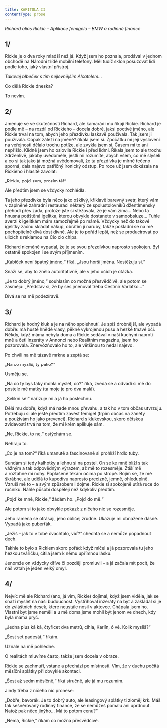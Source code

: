 ```yaml
---
title: KAPITOLA II
contentType: prose
---
```


_Richard alias Rickie – Aplikace femigelu – BMW a rodinné finance_

## 1/

  

Rickie je o dva roky mladší než já. Když jsem ho poznala, prodával v jednom obchodě na Národní třídě mobilní telefony. Měl tudíž sklon posuzovat lidi podle toho, jaký vlastní přístroj.

_Takovej blbeček s tim nejlevnějšim Alcatelem…_

Co dělá Rickie dneska?

To nevím.

## 2/

  

Jmenuje se ve skutečnosti Richard, ale kamarádi mu říkají Rickie. Richard je podle mě – na rozdíl od Rickieho – docela dobré, jaksi poctivé jméno, ale Rickie trval na tom, abych jeho přezdívku laskavě používala. Tak jsem ji používala. Copak záleží na jméně? říkala jsem si. Zpočátku mi její vyslovení na veřejnosti dělalo trochu potíže, ale zvykla jsem si. Časem mi to ani nepřišlo. Klidně jsem ho oslovila Rickie i před lidmi. Říkala jsem to ale trochu zdrženlivě, jakoby uvědoměle, jestli mi rozumíte, abych všem, co mě slyšeli a co si tak jako já možná uvědomovali, že ta přezdívka je mírně řečeno sporná, dala najevo patřičný ironický odstup. Po roce už jsem dokázala na Rickieho i hlasitě zavolat:

„Rickie, pojď sem, prosím tě!“

Ale předtím jsem se vždycky rozhlédla.

Ta jeho přezdívka byla něco jako ošklivý, křiklavě barevný svetr, který vám v zaplněné zahradní restauraci některý ze spolustolovníků džentlmensky přehodí přes záda, protože jste si stěžovala, že je vám zima… Nebo ta hnusná potištěná igelitka, kterou obvykle dostanete v samoobsluze… Tuhle averzi k igelitkám mám samozřejmě po mámě. Vždycky než do takové igelitky začnu skládat nákup, obrátím ji naruby, takže pokladní se na mě pochopitelně dívá dost divně. Ale je to pořád lepší, než se producírovat po ulicích s reklamou na Cio cio chips.

Richard nicméně vypadal, že je se svou přezdívkou naprosto spokojen. Byl ostatně spokojen i se svým příjmením.

„Kabíček není špatný jméno,“ říká. „Jsou horší jména. Nestěžuju si.“

Snaží se, aby to znělo autoritativně, ale v jeho očích je otázka.

„Je to dobrý jméno,“ souhlasím co možná přesvědčivě, ale potom se zasměju: „Představ si, že by ses jmenoval třeba Čestmír Varlátko…“

Dívá se na mě podezíravě.

## 3/

  

Richard je hodný kluk a je na něho spolehnutí. Je spíš drobnější, ale vypadá dobře: má husté hnědé vlasy, pěkně vykrojenou pusu a hezké tmavé oči. Někdy, když máma nebyla doma a Rickie sedával v naší kuchyni naproti mně a četl inzeráty v Annonci nebo Realitním magazínu, jsem ho pozorovala. Znervózňovalo ho to, ale většinou to nedal najevo.

Po chvíli na mě tázavě mrkne a zeptá se:

„Na co myslíš, ty pako?“

Usměju se.

„Na co ty bys taky mohla myslet, co?“ říká, zvedá se a odvádí si mě do postele mé matky (ta moje je pro dva malá).

„Svlíkni se!“ nařizuje mi a já ho poslechnu.

Dělá mu dobře, když má nade mnou převahu, a tak ho v tom občas utvrzuju. Potřebuju si ale ještě předtím zavést femigel (trpím občas na záněty a používám ho jako prevenci). Richard s klukovskou, skoro dětskou zvídavostí trvá na tom, že mi krém aplikuje sám.

„Ne, Rickie, to ne,“ ostýchám se.

Nehraju to.

„Co je na tom?“ říká umanutě a fascinovaně si prohlíží hrdlo tuby.

Sundám si tedy kalhotky a lehnu si na postel. On se ke mně blíží s tak vážným a tak odpovědným výrazem, až mě to rozesměje. Ztiší mě a roztáhne mi nohy. Poplašeně těkám očima po stropě. Bojím se, že mě škrábne, ale udělá to kupodivu naprosto precizně, jemně, ohleduplně. Vzruší mě to – a svým způsobem i dojme. Rickie si spokojeně utírá ruce do ručníku. Náhle působí dospěleji než kdykoliv předtím.

„Pojď ke mně, Rickie,“ žádám ho. „Pojď do mě.“

Ale potom si to jako obvykle pokazí: z ničeho nic se rozesměje.

Jeho ramena se otřásají, jeho obličej zrudne. Ukazuje mi obnažené dásně. Vypadá jako puberťák.

„Ježiš – jak to v tobě čvachtalo, viď?“ chechtá se a nemůže popadnout dech.

Takhle to bylo s Rickiem skoro pořád: když mlčel a já pozorovala tu jeho hezkou tvářičku, cítila jsem k němu upřímnou lásku.

Jenomže on vždycky dříve či později promluvil – a já začala mít pocit, že náš vztah je jeden velký omyl.

## 4/

  

Nejvíc mě ale Richard (ano, já vím, Rickie) dojímal, když jsem viděla, jak se snaží myslet na naši budoucnost. Vystřihoval inzeráty na byt a zakládal si je do zvláštních desek, které neustále nosil v aktovce. Chápala jsem ho. Vlastní byt jsme neměli a u mě doma jsme mohli být jenom ve dnech, kdy byla máma pryč.

„Jedna plus ká ká, čtyřicet dva metrů, cihla, Karlín, ó vé. Kolik myslíš?“

„Šest set padesát,“ říkám.

Uznale na mě pohlédne.

O realitách mluvíme často, takže jsem docela v obraze.

Rickie se zachmuří, vstane a přechází po místnosti. Vím, že v duchu počítá měsíční splátky při obvyklé akontaci.

„Šest až sedm měsíčně,“ říká stručně, ale já mu rozumím.

Jindy třeba z ničeho nic pronese:

„Dobře, bavorák. Je to dobrý auto, ale leasingový splátky ti zloměj krk. Máš tak sešněrovaný rodinný finance, že se nemůžeš pomalu ani uprdnout. Natož pak něco jinýho… Má to potom cenu?“

„Nemá, Rickie,“ říkám co možná přesvědčivě.
